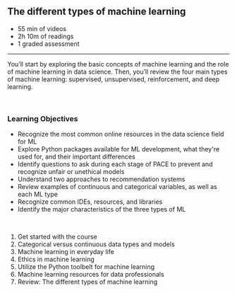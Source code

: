 ## The different types of machine learning

-   55 min of videos
-   2h 10m of readings
-   1 graded assessment

<hr>

You’ll start by exploring the basic concepts of machine learning and the role of machine learning in data science. Then, you’ll review the four main types of machine learning: supervised, unsupervised, reinforcement, and deep learning.

<br>

### Learning Objectives

-   Recognize the most common online resources in the data science field for ML
-   Explore Python packages available for ML development, what they're used for, and their important differences
-   Identify questions to ask during each stage of PACE to prevent and recognize unfair or unethical models
-   Understand two approaches to recommendation systems
-   Review examples of continuous and categorical variables, as well as each ML type
-   Recognize common IDEs, resources, and libraries
-   Identify the major characteristics of the three types of ML

<br>

1. Get started with the course
2. Categorical versus continuous data types and models
3. Machine learning in everyday life
4. Ethics in machine learning
5. Utilize the Python toolbelt for machine learning
6. Machine learning resources for data professionals
7. Review: The different types of machine learning
